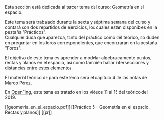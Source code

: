 Esta sección está dedicada al tercer tema del curso: Geometría en el espacio.  

Este tema será trabajado durante la sexta y séptima semana del curso y contará con dos repartidos de ejercicios, los cuales están disponibles en la pestaña "Prácticos".  
Cualquier duda que aparezca, tanto del práctico como del teórico, no duden en preguntar en los foros correspondientes, que encontrarán en la pestaña "Foros".  

El objetivo de este tema es aprender a modelar algebraicamente puntos, rectas y planos en el espacio, así como también hallar intersecciones y distancias entre estos elementos.  

El material teórico de para este tema será el capítulo 4 de las notas de Marco Pérez.

En [OpenFing](https://open.fing.edu.uy/courses/gal119/), este tema es tratado en los videos 11 al 15 del teórico del 2019.

[[geometria_en_el_espacio.pdf]]
[[Práctico 5 – Geometría en el espacio. Rectas y planos]]
[[pr]]
